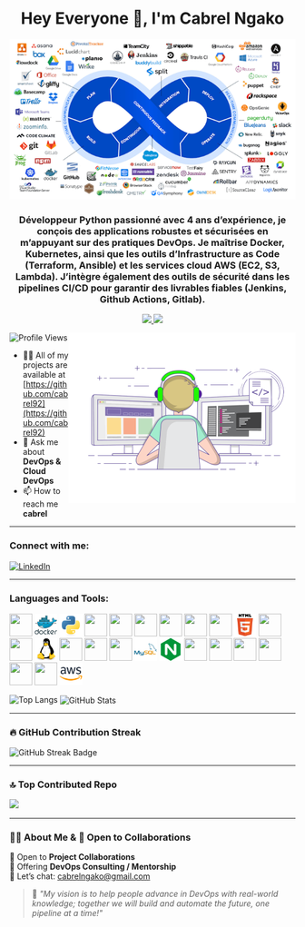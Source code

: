 <h1 align="center">Hey Everyone 👋, I'm Cabrel Ngako</h1>

<div align="center">
  <img src="https://github.com/cabrel92/cabrel92/blob/main/cab.jpg" alt="DevOps">
</div>

<h3 align="center">Développeur Python passionné avec 4 ans d’expérience, je conçois des applications robustes et sécurisées en m’appuyant sur des pratiques DevOps. Je maîtrise Docker, Kubernetes, ainsi que les outils d’Infrastructure as Code (Terraform, Ansible) et les services cloud AWS (EC2, S3, Lambda). J’intègre également des outils de sécurité dans les pipelines CI/CD pour garantir des livrables fiables (Jenkins, Github Actions, Gitlab).
</h3>

<p align="center">
  <a href="https://github.com/cabrel92">
    <img src="https://img.shields.io/github/followers/cabrel92?label=Follow&style=social" />
  </a>
  <a href="https://linkedin.com/in/cabrelngako">
    <img src="https://img.shields.io/badge/LinkedIn-cabrelngako-blue?logo=linkedin&style=flat-square" />
  </a>
</p>

<img align="right" alt="Coding" width="400" src="https://raw.githubusercontent.com/devSouvik/devSouvik/master/gif3.gif">

<p align="left">
  <img src="https://komarev.com/ghpvc/?username=cabrel92&label=Profile%20views&color=0e75b6&style=flat" alt="Profile Views" />
</p>

- 👨‍💻 All of my projects are available at [https://github.com/cabrel92](https://github.com/cabrel92)  
- 💬 Ask me about **DevOps & Cloud DevOps**  
- 📫 How to reach me **cabrel**

---

<h3 align="left">Connect with me:</h3>
<p align="left">
  <a href="www.linkedin.com/in/ngako-cabrel" target="blank"><img align="center" src="https://raw.githubusercontent.com/rahuldkjain/github-profile-readme-generator/master/src/images/icons/Social/linked-in-alt.svg" alt="LinkedIn" height="30" width="40" /></a>

</p>

---

<h3 align="left">Languages and Tools:</h3>
<p align="left">
  <img src="https://www.vectorlogo.zone/logos/gnu_bash/gnu_bash-icon.svg" width="40" height="40"/>
  <img src="https://raw.githubusercontent.com/devicons/devicon/master/icons/docker/docker-original-wordmark.svg" width="40" height="40"/>
  <img src="https://raw.githubusercontent.com/devicons/devicon/master/icons/python/python-original.svg" width="40" height="40"/>
  <img src="https://www.vectorlogo.zone/logos/djangoproject/djangoproject-ar21.svg" width="40" height="40"/>
  <img src="https://www.vectorlogo.zone/logos/palletsprojects_flask/palletsprojects_flask-icon~v2.svg" width="40" height="40"/>
  <img src=" https://www.vectorlogo.zone/logos/usepanda/usepanda-ar21~bgwhite.svg" width="40" height="40"/>
   <img src="https://www.vectorlogo.zone/logos/pytest/pytest-ar21~bgwhite.svg" width="40" height="40"/>
  <img src="https://www.vectorlogo.zone/logos/git-scm/git-scm-icon.svg" width="40" height="40"/>
  <img src="https://www.vectorlogo.zone/logos/grafana/grafana-icon.svg" width="40" height="40"/>
  <img src="https://raw.githubusercontent.com/devicons/devicon/master/icons/html5/html5-original-wordmark.svg" width="40" height="40"/>
  <img src="https://www.vectorlogo.zone/logos/jenkins/jenkins-icon.svg" width="40" height="40"/>
  <img src="https://www.vectorlogo.zone/logos/kubernetes/kubernetes-icon.svg" width="40" height="40"/>
  <img src="https://raw.githubusercontent.com/devicons/devicon/master/icons/linux/linux-original.svg" width="40" height="40"/>
  <img src="https://www.vectorlogo.zone/logos/nodejs/nodejs-ar21~bgwhite.svg" width="40" height="40"/>
  <img src="https://www.vectorlogo.zone/logos/reactjs/reactjs-icon.svg" width="40" height="40"/>
  <img src="https://www.vectorlogo.zone/logos/vuejs/vuejs-ar21~bgwhite.svg" width="40" height="40"/>
  <img src="https://raw.githubusercontent.com/devicons/devicon/master/icons/mysql/mysql-original-wordmark.svg" width="40" height="40"/>
  <img src="https://raw.githubusercontent.com/devicons/devicon/master/icons/nginx/nginx-original.svg" width="40" height="40"/>
  <img src="https://www.vectorlogo.zone/logos/getpostman/getpostman-icon.svg" width="40" height="40"/>
  <img src="https://raw.githubusercontent.com/detain/svg-logos/780f25886640cef088af994181646db2f6b1a3f8/svg/selenium-logo.svg" width="40" height="40"/>
    <img src="https://www.vectorlogo.zone/logos/gitlab/gitlab-icon.svg" width="40" height="40"/>
  <img src=" https://www.vectorlogo.zone/logos/github/github-ar21~bgwhite.svg" width="40" height="40"/>
  <img src="https://www.vectorlogo.zone/logos/ansible/ansible-icon.svg" width="40" height="40"/>
  <img src="https://www.vectorlogo.zone/logos/terraformio/terraformio-ar21.svg" width="40" height="40"/>
  <img src="https://raw.githubusercontent.com/devicons/devicon/master/icons/amazonwebservices/amazonwebservices-original-wordmark.svg" width="40" height="40"/>
</p>

<p><img align="left" src="https://github-readme-stats.vercel.app/api/top-langs?username=cabrel92&show_icons=true&locale=en&layout=compact&theme=vue&hide_border=true" alt="Top Langs" /></p>

<p>&nbsp;<img align="center" src="https://github-readme-stats.vercel.app/api?username=cabrel92&show_icons=true&locale=en&theme=vue&hide_border=true" alt="GitHub Stats" /></p>

---
### 🔥 GitHub Contribution Streak

![GitHub Streak Badge](https://img.shields.io/badge/GitHub%20Streak-Active-brightgreen?logo=github&style=for-the-badge)

---

### 🔝 Top Contributed Repo
![](https://github-contributor-stats.vercel.app/api?username=cabrel92&limit=5&theme=flat&combine_all_yearly_contributions=true)

---

### 👨‍💼 About Me & 🤝 Open to Collaborations

🤝 Open to **Project Collaborations**  
💼 Offering **DevOps Consulting / Mentorship**  
📧 Let’s chat: [cabrelngako@gmail.com](mailto:cabrelngako@gmail.com)

> 🔭  *"My vision is to help people advance in DevOps with real-world knowledge; together we will build and automate the future, one pipeline at a time!"*

